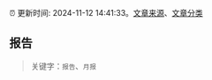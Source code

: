 :alarm_clock: 更新时间: 2024-11-12 14:41:33。[文章来源](/README.md)、[文章分类](/TAGS.md)

## 报告


> 关键字：`报告`、`月报`



